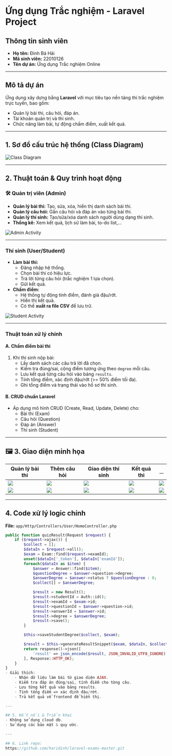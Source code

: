 # Ứng dụng Trắc nghiệm - Laravel Project

## Thông tin sinh viên
- **Họ tên:** Đinh Bá Hải  
- **Mã sinh viên:** 22010126  
- **Tên dự án:** Ứng dụng Trắc nghiệm Online

---

## Mô tả dự án

Ứng dụng xây dựng bằng **Laravel** với mục tiêu tạo nền tảng thi trắc nghiệm trực tuyến, bao gồm:
- Quản lý bài thi, câu hỏi, đáp án.
- Tài khoản quản trị và thí sinh.
- Chức năng làm bài, tự động chấm điểm, xuất kết quả.

---

## 1. Sơ đồ cấu trúc hệ thống (Class Diagram)

![Class Diagram](https://i.imgur.com/RMcwXfm.png)

---

## 2. Thuật toán & Quy trình hoạt động

### 🛠️ Quản trị viên (Admin)
- **Quản lý bài thi:** Tạo, sửa, xóa, hiển thị danh sách bài thi.
- **Quản lý câu hỏi:** Gắn câu hỏi và đáp án vào từng bài thi.
- **Quản lý thí sinh:** Tạo/sửa/xóa danh sách người dùng dạng thí sinh.
- **Thống kê:** Xem kết quả, lịch sử làm bài, to-do list,...
  
![Admin Activity](https://i.imgur.com/fE0mokk.png)

---

### Thí sinh (User/Student)
- **Làm bài thi:**  
  - Đăng nhập hệ thống.  
  - Chọn bài thi có hiệu lực.  
  - Trả lời từng câu hỏi (trắc nghiệm 1 lựa chọn).  
  - Gửi kết quả.  
- **Chấm điểm:**  
  - Hệ thống tự động tính điểm, đánh giá đậu/rớt.  
  - Hiển thị kết quả.
  - Có thể **xuất ra file CSV** để lưu trữ.

![Student Activity](https://i.imgur.com/qgLGUNH.png)

---

### Thuật toán xử lý chính

#### A. **Chấm điểm bài thi**
1. Khi thí sinh nộp bài:
   - Lấy danh sách các câu trả lời đã chọn.
   - Kiểm tra đúng/sai, cộng điểm tương ứng theo `degree` mỗi câu.
   - Lưu kết quả từng câu hỏi vào bảng `results`.
   - Tính tổng điểm, xác định đậu/rớt (>= 50% điểm tối đa).
   - Ghi tổng điểm và trạng thái vào hồ sơ thí sinh.

#### B. **CRUD chuẩn Laravel**
- Áp dụng mô hình CRUD (Create, Read, Update, Delete) cho:
  - Bài thi (Exam)
  - Câu hỏi (Question)
  - Đáp án (Answer)
  - Thí sinh (Student)

---

## 🖼️ 3. Giao diện minh họa

| Quản lý bài thi | Thêm câu hỏi | Giao diện thí sinh | Kết quả thi | ... |
|----------------|--------------|---------------------|-------------|-----|
| ![](https://i.imgur.com/VrsZrIU.png) | ![](https://i.imgur.com/8HNMeml.png) | ![](https://i.imgur.com/wLZTpyv.png) | ![](https://i.imgur.com/HVkgHPu.png) | ![](https://i.imgur.com/wPKCnQ3.png) |
| ![](https://i.imgur.com/NyYwghK.png) | ![](https://i.imgur.com/VDLDOnW.png) | ![](https://i.imgur.com/nR47VUG.png) | ![](https://i.imgur.com/yMf1POg.png) | ![](https://i.imgur.com/JRTkYIk.png) |

---

## 4. Code xử lý logic chính

**File:** `app/Http/Controllers/User/HomeController.php`

```php
public function quizResult(Request $request) {
    if ($request->ajax()) {
        $collect = [];
        $dataIn = $request->all();
        $exam = Exam::find($request->examId);
        unset($dataIn['_token'], $dataIn['examId']);
        foreach($dataIn as $item) {
            $answer = Answer::find($item);
            $questionDegree = $answer->question->degree;
            $answerDegree = $answer->status ? $questionDegree : 0;
            $collect[] = $answerDegree;

            $result = new Result();
            $result->studentId = Auth::id();
            $result->examId = $exam->id;
            $result->questionId = $answer->question->id;
            $result->answerId = $answer->id;
            $result->degree = $answerDegree;
            $result->save();
        }

        $this->saveStudentDegree($collect, $exam);

        $result = $this->generateResultSnippet($exam, $dataIn, $collect);
        return response()->json([
            'result' => json_encode($result, JSON_INVALID_UTF8_IGNORE)
        ], Response::HTTP_OK);
    }
}
- Giải thích:
    - Nhận dữ liệu làm bài từ giao diện AJAX.
    - Kiểm tra đáp án đúng/sai, tính điểm cho từng câu.
    - Lưu từng kết quả vào bảng results.
    - Tính tổng điểm => xác định đậu/rớt.
    - Trả kết quả về frontend để hiển thị.

---

## 5. Kết nối & Triển khai
- Không sử dụng cloud db.
- Sử dụng các bảo mật & quy ước.

---

## 6. Link repo:
https://github.com/haridinh/laravel-exams-master.git
